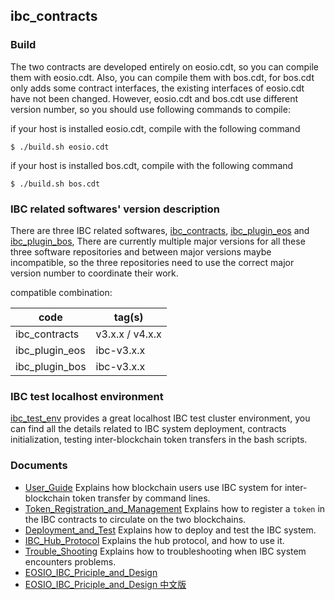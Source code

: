 ibc_contracts
-------------

### Build
The two contracts are developed entirely on eosio.cdt, so you can compile them with eosio.cdt. 
Also, you can compile them with bos.cdt, for bos.cdt only adds some contract interfaces, 
the existing interfaces of eosio.cdt have not been changed. 
However, eosio.cdt and bos.cdt use different version number, so you should use following commands to compile:  

if your host is installed eosio.cdt, compile with the following command  
```
$ ./build.sh eosio.cdt
```

if your host is installed bos.cdt, compile with the following command  
```
$ ./build.sh bos.cdt
```

### IBC related softwares' version description

There are three IBC related softwares, [ibc_contracts](https://github.com/boscore/ibc_contracts),
[ibc_plugin_eos](https://github.com/boscore/ibc_plugin_eos) 
and [ibc_plugin_bos](https://github.com/boscore/ibc_plugin_bos), 
There are currently multiple major versions for all these three software repositories and between major versions maybe incompatible, 
so the three repositories need to use the correct major version number to coordinate their work.

compatible combination:  

| code           |  tag(s)       |
|----------------|---------------|
| ibc_contracts  | v3.x.x / v4.x.x|
| ibc_plugin_eos |  ibc-v3.x.x   |
| ibc_plugin_bos |  ibc-v3.x.x   |

### IBC test localhost environment
[ibc_test_env](https://github.com/boscore/ibc_test_env) provides a great localhost IBC test cluster environment, 
you can find all the details related to IBC system deployment, contracts initialization, 
testing inter-blockchain token transfers in the bash scripts.

### Documents
 - [User_Guide](./docs/User_Guide.md) 
   Explains how blockchain users use IBC system for inter-blockchain token transfer by command lines.
 - [Token_Registration_and_Management](./docs/Token_Registration_and_Management.md) 
   Explains how to register a `token` in the IBC contracts to circulate on the two blockchains.
 - [Deployment_and_Test](./docs/Deployment_and_Test.md) Explains how to deploy and test the IBC system.
 - [IBC_Hub_Protocol](./docs/IBC_Hub_Protocol.md) Explains the hub protocol, and how to use it.
 - [Trouble_Shooting](docs/Troubles_Shooting.md) Explains how to troubleshooting when IBC system encounters problems.
 - [EOSIO_IBC_Priciple_and_Design](https://github.com/boscore/Documentation/blob/master/IBC/EOSIO_IBC_Priciple_and_Design.md)
 - [EOSIO_IBC_Priciple_and_Design 中文版](https://github.com/boscore/Documentation/blob/master/IBC/EOSIO_IBC_Priciple_and_Design_zh.md)
 